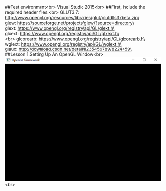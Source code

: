 ##Test environment\<br>
Visual Studio 2015\<br>
##First, include the required header files.\<br>
  GLUT3.7: http://www.opengl.org/resources/libraries/glut/glutdlls37beta.zip\<br>
  glew: https://sourceforge.net/projects/glew/?source=directory\<br>
  glext: https://www.opengl.org/registry/api/GL/glext.h\<br>
  glxext: https://www.opengl.org/registry/api/GL/glxext.h\<br>\<br>
  glcorearb: https://www.opengl.org/registry/api/GL/glcorearb.h\<br>
  wglext: https://www.opengl.org/registry/api/GL/wglext.h\<br>
  glaux: http://download.csdn.net/detail/li235456789/8224459\<br>
##Lesson 1.Setting Up An OpenGL Window\<br>
![image](https://github.com/yl-me/NeHe-Production/blob/master/Lesson1.Setting%20Up%20An%20OpenGL%20Window/Screenshot.png)\<br>
